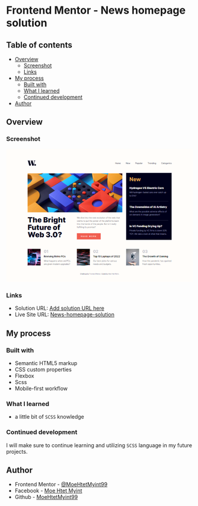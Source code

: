 # Frontend Mentor - News homepage solution

## Table of contents

- [Overview](#overview)
  - [Screenshot](#screenshot)
  - [Links](#links)
- [My process](#my-process)
  - [Built with](#built-with)
  - [What I learned](#what-i-learned)
  - [Continued development](#continued-development)
- [Author](#author)


## Overview

### Screenshot

![](./assets/images/Screenshot%20-%20Frontend%20Mentor%20-%20News%20homepage%20%20.png)

### Links

- Solution URL: [Add solution URL here](https://your-solution-url.com)
- Live Site URL: [News-homepage-solution](https://moehtetmyint99.github.io/News-homepage-solution/)

## My process

### Built with

- Semantic HTML5 markup
- CSS custom properties
- Flexbox
- Scss
- Mobile-first workflow

### What I learned

- a little bit of `SCSS` knowledge

### Continued development

I will make sure to continue learning and utilizing `SCSS` language in my future projects.

## Author

- Frontend Mentor - [@MoeHtetMyint99](https://www.frontendmentor.io/profile/MoeHtetMyint99)
- Facebook - [Moe Htet Myint](https://www.facebook.com/profile.php?id=100023408299983)
- Github - [MoeHtetMyint99](https://github.com/MoeHtetMyint99/)

